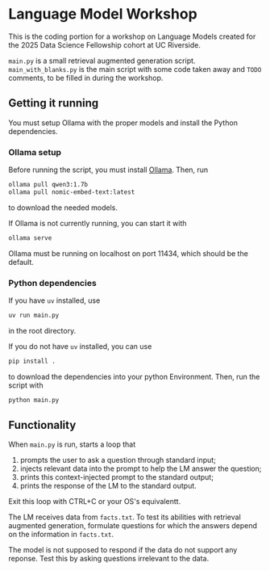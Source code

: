 # Language Model Workshop

This is the coding portion for a workshop on Language Models created for the 2025 Data Science Fellowship cohort at UC Riverside.

`main.py` is a small retrieval augmented generation script.
`main_with_blanks.py` is the main script with some code taken away and `TODO` comments,
to be filled in during the workshop.

## Getting it running

You must setup Ollama with the proper models and install the Python dependencies.

### Ollama setup
Before running the script, you must install [Ollama](https://ollama.com/).
Then, run

```bash
ollama pull qwen3:1.7b
ollama pull nomic-embed-text:latest
```

to download the needed models.

If Ollama is not currently running, you can start it with

```bash
ollama serve
```

Ollama must be running on localhost on port 11434, which should be the default.

### Python dependencies

If you have `uv` installed, use

```bash
uv run main.py
```

in the root directory.

If you do not have `uv` installed, you can use

```bash
pip install .
```

to download the dependencies into your python Environment.
Then, run the script with

```bash
python main.py
```

## Functionality

When `main.py` is run, starts a loop that
1. prompts the user to ask a question through standard input;
2. injects relevant data into the prompt to help the LM answer the question;
3. prints this context-injected prompt to the standard output;
4. prints the response of the LM to the standard output.

Exit this loop with CTRL+C or your OS's equivalentt.

The LM receives data from `facts.txt`.
To test its abilities with retrieval augmented generation,
formulate questions for which the answers depend on the information in `facts.txt`.

The model is not supposed to respond if the data do not support any reponse.
Test this by asking questions irrelevant to the data.